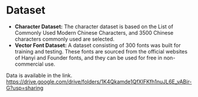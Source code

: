 # Dataset
* **Character Dataset:** The character dataset is based on the List of Commonly Used Modern Chinese Characters, and 3500 Chinese characters commonly used are selected. 
* **Vector Font Dataset:** A dataset consisting of 300 fonts was built for training and testing. These fonts are sourced from the official websites of Hanyi and Founder fonts, and they can be used for free in non-commercial use.


  
Data is available in the link. https://drive.google.com/drive/folders/1K4Qkamde1QfXIFKfh1nuJL6E_vABir-G?usp=sharing
